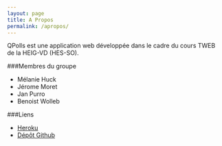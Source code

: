```yaml
---
layout: page
title: A Propos
permalink: /apropos/
---
```


QPolls est une application web développée dans le cadre du cours TWEB de la HEIG-VD (HES-SO).

###Membres du groupe

* Mélanie Huck
* Jérome Moret
* Jan Purro
* Benoist Wolleb

###Liens 
* [Heroku](https://qpolls-tweb-2015-project.herokuapp.com/)
* [Dépôt Github](https://github.com/jurporan/Teaching-HEIGVD-TWEB-2015-Project)
